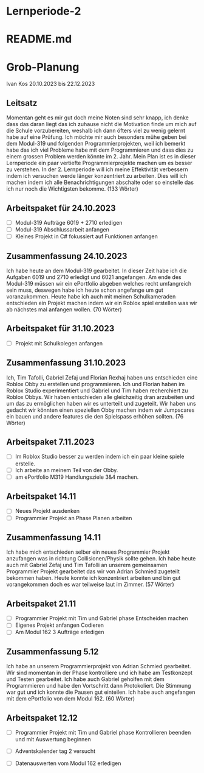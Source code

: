 # Lernperiode-2
# README.md

# Grob-Planung

Ivan Kos
20.10.2023 bis 22.12.2023

## Leitsatz

Momentan geht es mir gut doch meine Noten sind sehr knapp, ich denke dass das daran liegt das ich zuhause nicht die Motivation finde um mich auf die Schule vorzubereiten, weshalb ich dann öfters viel zu wenig gelernt habe auf eine Prüfung.
Ich möchte mir auch besonders mühe geben bei dem Modul-319 und folgenden Programmierprojekten, weil ich bemerkt habe das ich viel Probleme habe mit dem Programmieren und dass dies zu einem grossen Problem werden könnte im 2. Jahr.
Mein Plan ist es in dieser Lernperiode ein paar vertiefte Programmierprojekte machen um es besser zu verstehen.
In der 2. Lernperiode will ich meine Effektivität verbessern indem ich versuchen werde länger konzentriert zu arbeiten. 
Dies will ich machen indem ich alle Benachrichtigungen abschalte oder so einstelle das ich nur noch die Wichtigsten bekomme. (133 Wörter)

## Arbeitspaket für 24.10.2023
- [ ] Modul-319 Aufträge 6019 + 2710 erledigen
- [ ] Modul-319 Abschlussarbeit anfangen
- [ ] Kleines Projekt in C# fokussiert auf Funktionen anfangen

## Zusammenfassung 24.10.2023
Ich habe heute an dem Modul-319 gearbeitet. In dieser Zeit habe ich die Aufgaben 6019 und 2710 erledigt und 6021 angefangen. Am ende des Modul-319 müssen wir ein ePortfolio abgeben welches recht umfangreich sein muss, deswegen habe ich heute schon angefange um gut voranzukommen. Heute habe ich auch mit meinen Schulkameraden entschieden ein Projekt machen indem wir ein Roblox spiel erstellen was wir ab nächstes mal anfangen wollen. (70 Wörter)

## Arbeitspaket für 31.10.2023
- [ ] Projekt mit Schulkolegen anfangen

## Zusammenfassung 31.10.2023
Ich, Tim Tafolli, Gabriel Zefaj und Florian Rexhaj haben uns entschieden eine Roblox Obby zu erstellen und programmieren. Ich und Florian haben im Roblox Studio experimentiert und Gabriel und Tim haben recherchiert zu Roblox Obbys. Wir haben entschieden alle gleichzeitig dran arzubeiten und um das zu ermöglichen haben wir es unterteilt und zugeteilt. Wir haben uns gedacht wir könnten einen speziellen Obby machen indem wir Jumpscares ein bauen und andere features die den Spielspass erhöhen sollten. (76 Wörter)

## Arbeitspaket 7.11.2023
- [ ] Im Roblox Studio besser zu werden indem ich ein paar kleine spiele erstelle.
- [ ] Ich arbeite an meinem Teil von der Obby.
- [ ] am ePortfolio M319 Handlungsziele 3&4 machen.

## Arbeitspaket 14.11
- [ ] Neues Projekt ausdenken
- [ ] Programmier Projekt an Phase Planen arbeiten

## Zusammenfassung 14.11
Ich habe mich entschieden selber ein neues Programmier Projekt anzufangen was in richtung Collisionen/Physik sollte gehen. Ich habe heute auch mit Gabriel Zefaj und Tim Tafolli an unserem gemeinsamen Programmier Projekt gearbeitet das wir von Adrian Schmied zugeteilt bekommen haben. Heute konnte ich konzentriert arbeiten und bin gut vorangekommen doch es war teilweise laut im Zimmer. (57 Wörter)

## Arbeitspaket 21.11
- [ ] Programmier Projekt mit Tim und Gabriel phase Entscheiden machen
- [ ] Eigenes Projekt anfangen Codieren
- [ ] Am Modul 162 3 Aufträge erledigen

## Zusammenfassung 5.12
Ich habe an unserem Programmierprojekt von Adrian Schmied gearbeitet. Wir sind momentan in der Phase kontrolliere und ich habe am Testkonzept und Testen gearbeitet. Ich habe auch Gabriel geholfen mit dem Programmieren und habe den Vortschritt dann Protokoliert. Die Stimmung war gut und ich konnte die Pausen gut einteilen. Ich habe auch angefangen mit dem ePortfolio von dem Modul 162. (60 Wörter)

## Arbeitspaket 12.12

- [ ] Programmier Projekt mit Tim und Gabriel phase Kontrollieren beenden und mit Auswertung beginnen
- [ ] Adventskalender tag 2 versucht
- [ ] Datenauswerten vom Modul 162 erledigen

 
